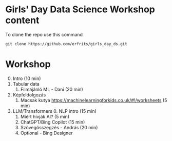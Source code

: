 # Girls' Day Data Science Workshop content

To clone the repo use this command
```shell
git clone https://github.com/erfrits/girls_day_ds.git
```

# Workshop
0. Intro (10 min)  
1. Tabular data  
   1. Filmajánló ML - Dani (20 min)  
2. Képfeldolgozás  
   1. Macsak kutya https://machinelearningforkids.co.uk/#!/worksheets (5 min)  
2. LLM/Transformers
   0. NLP intro (15 min)      
   1. Miért hívják AI? (5 min)  
   2. ChatGPT/Bing Copilot (15 min)  
   3. Szövegösszegzés - András (20 min)
   4. Optional - Bing Designer
  
